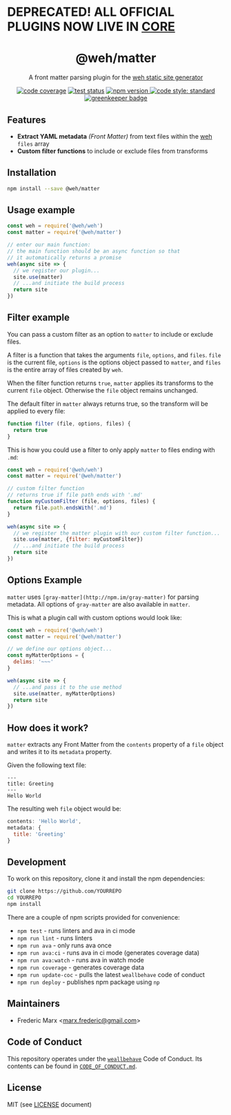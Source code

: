 # DEPRECATED! ALL OFFICIAL PLUGINS NOW LIVE IN [CORE](http://github.com/wehjs/core)

<h1 align="center">
  @weh/matter
</h1>

<p align="center">
  A front matter parsing plugin for the <a href="https://github.com/wehjs/weh">weh static site generator</a>
</p>

<p align="center">
  <!-- code coverage -->
  <a href="https://codecov.io/gh/wehjs/matter"><img src="https://img.shields.io/codecov/c/github/wehjs/matter.svg?style=flat-square"
  alt="code coverage"></a>
  <!-- travis ci -->
  <a href="https://travis-ci.org/wehjs/matter"><img src="https://img.shields.io/travis/wehjs/matter.svg?style=flat-square"
  alt="test status"></a>
  <!-- npm version -->
  <a href="https://npmjs.org/package/@weh/matter">
    <img src="https://img.shields.io/npm/v/@weh/matter.svg?style=flat-square"
      alt="npm version" />
  </a>
  <!-- code style -->
  <a href="https://github.com/feross/standard"><img src="https://img.shields.io/badge/code%20style-standard-blue.svg?style=flat-square"
  alt="code style: standard"></a>
  
  <!-- greenkeeper -->
  <a href="https://greenkeeper.io">
    <img src="https://badges.greenkeeper.io/wehjs/weh.svg"
      alt="greenkeeper badge" />  
  </a>
</p>

## Features

- **Extract YAML metadata** _(Front Matter)_ from text files within the [weh](https://github.com/wehjs/weh) `files` array
- **Custom filter functions** to include or exclude files from transforms

## Installation

```sh
npm install --save @weh/matter
```

## Usage example

```js
const weh = require('@weh/weh')
const matter = require('@weh/matter')

// enter our main function:
// the main function should be an async function so that
// it automatically returns a promise
weh(async site => {
  // we register our plugin...
  site.use(matter)
  // ...and initiate the build process
  return site
})
```

## Filter example

You can pass a custom filter as an option to `matter` to include or exclude files.

A filter is a function that takes the arguments `file`, `options`, and `files`. `file` is the current file, `options` is the options object passed to `matter`, and `files` is the entire array of files created by `weh`.

When the filter function returns `true`, `matter` applies its transforms to the current `file` object. Otherwise the `file` object remains unchanged.

The default filter in `matter` always returns true, so the transform will be applied to every file:

```js
function filter (file, options, files) {
  return true
}
```

This is how you could use a filter to only apply `matter` to files ending with `.md`:

```js
const weh = require('@weh/weh')
const matter = require('@weh/matter')

// custom filter function
// returns true if file path ends with '.md'
function myCustomFilter (file, options, files) {
  return file.path.endsWith('.md')
}

weh(async site => {
  // we register the matter plugin with our custom filter function...
  site.use(matter, {filter: myCustomFilter})
  // ...and initiate the build process
  return site
})
```

## Options Example

`matter` uses `[gray-matter](http://npm.im/gray-matter)` for parsing metadata. All options of `gray-matter` are also available in `matter`.

This is what a plugin call with custom options would look like:

```js
const weh = require('@weh/weh')
const matter = require('@weh/matter')

// we define our options object...
const myMatterOptions = {
  delims: '~~~'
}

weh(async site => {
  // ...and pass it to the use method
  site.use(matter, myMatterOptions)
  return site
})
```

## How does it work?

`matter` extracts any Front Matter from the `contents` property of a `file` object and writes it to its `metadata` property.

Given the following text file:

```
---
title: Greeting
---
Hello World
```

The resulting weh `file` object would be:

```js
contents: 'Hello World',
metadata: {
  title: 'Greeting'
}
```

## Development

To work on this repository, clone it and install the npm dependencies:

```sh
git clone https://github.com/YOURREPO
cd YOURREPO
npm install
```

There are a couple of npm scripts provided for convenience:

- `npm test` - runs linters and ava in ci mode
- `npm run lint` - runs linters
- `npm run ava` - only runs ava once
- `npm run ava:ci` - runs ava in ci mode (generates coverage data)
- `npm run ava:watch` - runs ava in watch mode
- `npm run coverage` - generates coverage data
- `npm run update-coc` - pulls the latest `weallbehave` code of conduct
- `npm run deploy` - publishes npm package using `np`

## Maintainers

- Frederic Marx <[marx.frederic@gmail.com](mailto:marx.frederic@gmail.com)>

## Code of Conduct

This repository operates under the [`weallbehave`](https://github.com/wealljs/weallbehave) Code of Conduct. Its contents can be found in [`CODE_OF_CONDUCT.md`](CODE_OF_CONDUCT.md).

## License

MIT (see [LICENSE](LICENSE) document)
